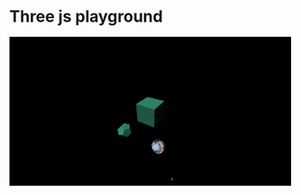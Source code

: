 # Three js playground

<img src="https://raw.githubusercontent.com/shamilkhan/3js/master/docs/demo.gif" width="500px" />
